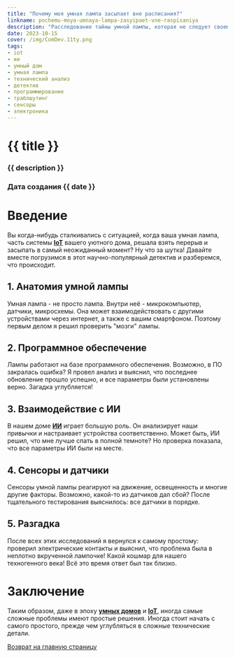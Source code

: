 ```yaml
---
title: "Почему моя умная лампа засыпает вне расписания?"
linkname: pochemu-moya-umnaya-lampa-zasyipaet-vne-raspisaniya
description: "Расследование тайны умной лампы, которая не следует своему расписанию."
date: 2023-10-15
cover: /img/ComDev.11ty.png
tags: 
- iot
- ии
- умный дом
- умная лампа
- технический анализ
- детектив
- программирование
- траблшутинг
- сенсоры
- электроника
---
```


# {{ title }}
### {{ description }}
### Дата создания {{ date }}

# Введение

Вы когда-нибудь сталкивались с ситуацией, когда ваша умная лампа, часть системы **[IoT](/)** вашего уютного дома, решала взять перерыв и засыпать в самый неожиданный момент? Ну что за шутка! Давайте вместе погрузимся в этот научно-популярный детектив и разберемся, что происходит.

## 1. Анатомия умной лампы

Умная лампа - не просто лампа. Внутри неё - микрокомпьютер, датчики, микросхемы. Она может взаимодействовать с другими устройствами через интернет, а также с вашим смартфоном. Поэтому первым делом я решил проверить "мозги" лампы.

## 2. Программное обеспечение

Лампы работают на базе программного обеспечения. Возможно, в ПО закралась ошибка? Я провел анализ и выяснил, что последнее обновление прошло успешно, и все параметры были установлены верно. Загадка углубляется!

## 3. Взаимодействие с ИИ

В нашем доме **[ИИ](/)** играет большую роль. Он анализирует наши привычки и настраивает устройства соответственно. Может быть, ИИ решил, что мне лучше спать в полной темноте? Но проверка показала, что все параметры ИИ были на месте.

## 4. Сенсоры и датчики

Сенсоры умной лампы реагируют на движение, освещенность и многие другие факторы. Возможно, какой-то из датчиков дал сбой? После тщательного тестирования выяснилось: все датчики в порядке.

## 5. Разгадка

После всех этих исследований я вернулся к самому простому: проверил электрические контакты и выяснил, что проблема была в неплотно вкрученной лампочке! Какой кошмар для нашего техногенного века! Всё это время ответ был так близко.

# Заключение

Таким образом, даже в эпоху **[умных домов](/)** и **[IoT](/)**, иногда самые сложные проблемы имеют простые решения. Иногда стоит начать с самого простого, прежде чем углубляться в сложные технические детали.

[Возврат на главную страницу](/)